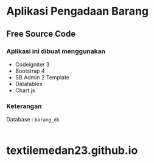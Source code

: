 # Aplikasi Pengadaan Barang<br/>

## Free Source Code<br/>

### Aplikasi ini dibuat menggunakan

- Codeigniter 3
- Bootstrap 4
- SB Admin 2 Template
- Datatables
- Chart.js

### Keterangan <br/>

Database : <code>barang_db</code><br/>
<br/>

# textilemedan23.github.io

